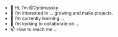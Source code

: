 - 👋 Hi, I’m @Optimussky
- 👀 I’m interested in ... growing and make projects.
- 🌱 I’m currently learning ...
- 💞️ I’m looking to collaborate on ...
- 📫 How to reach me ...

<!---
Optimussky/Optimussky is a ✨ special ✨ repository because its `README.md` (this file) appears on your GitHub profile.
You can click the Preview link to take a look at your changes.
--->
